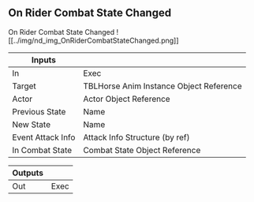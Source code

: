 ## On Rider Combat State Changed
On Rider Combat State Changed
![[../img/nd_img_OnRiderCombatStateChanged.png]]

|Inputs||
|--|--|
| In | Exec |
| Target | TBLHorse Anim Instance Object Reference |
| Actor | Actor Object Reference |
| Previous State | Name |
| New State | Name |
| Event Attack Info | Attack Info Structure (by ref) |
| In Combat State | Combat State Object Reference |

|Outputs||
|--|--|
| Out | Exec |
